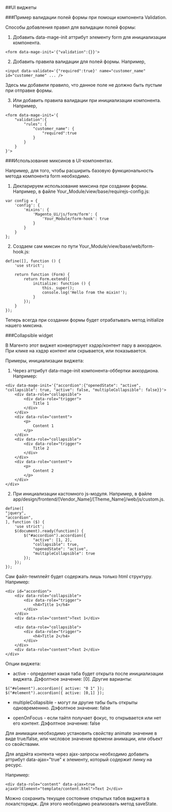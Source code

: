 ##UI виджеты

###Пример валидации полей формы при помощи компонента Validation.

Способы добавления правил для валидации полей формы:

1. Добавить data-mage-init аттрибут элементу form для инициализации компонента.
```
<form data-mage-init='{"validation":{}}'>
```

2. Добавить правила валидации для полей формы. Например,
```
<input data-validate='{"required":true}' name="customer_name" id="customer_name" ... />
```

Здесь мы добавили правило, что данное поле не должно быть пустым при отправке формы.

3. Или добавить правила валидации при инициализации компонента. Например,
```
<form data-mage-init='{
	"validation":{
		"rules": {
			"customer_name": {
				"required":true
			}
		}
	}
}'>
```

###Использование миксинов в UI-компонентах.

Например, для того, чтобы расширить базовую функциональность метода компонента form необходимо. 

1. Декларируем использование  миксина при создании формы. Например, в файле Your_Module/view/base/requirejs-config.js:
```
var config = {
    'config': {
        'mixins': {
            'Magento_Ui/js/form/form': {
                'Your_Module/form-hook': true
            }
        }
    }
};
```

2. Создаем сам миксин по пути Your_Module/view/base/web/form-hook.js:
```
define([], function () {
    'use strict';

    return function (Form) {
        return Form.extend({
            initialize: function () {
                this._super();
                console.log('Hello from the mixin!');
            }
        });
    }
});
```

Теперь всегда при создании формы будет отрабатывать метод initialize нашего миксина.

###Collapsible widget

В Магенто этот виджет конвертирует хэдэр/контент пару в аккордион. При клике на хэдэр контент или скрывается, или показывается.

Примеры, инициализации виджета:

1. Через аттрибут data-mage-init компонента-оббертки аккордиона. Например:

```
<div data-mage-init='{"accordion":{"openedState": "active", "collapsible": true, "active": false, "multipleCollapsible": false}}'>
    <div data-role="collapsible">
        <div data-role="trigger">
            Title 1
        </div>
    </div>
    <div data-role="content">
        <p>
            Content 1
        </p>
    </div>
    <div data-role="collapsible">
        <div data-role="trigger">
            Title 2
        </div>
    </div>
    <div data-role="content">
        <p>
            Content 2
        </p>
    </div>
</div>
```

2. При инициализации кастомного js-модуля. Например, в файле app/design/frontend/[Vendor_Name]/[Theme_Name]/web/js/custom.js.

```
define([
"jquery",
"accordion",
], function ($) {
    'use strict';
    $(document).ready(function() {
        $("#accordion").accordion({
            "active": [1, 2],
            "collapsible": true,
            "openedState": "active",
            "multipleCollapsible": true
        });
    });
});
```

Сам файл-темплейт будет содержать лишь только html структуру. Например:
```
<div id="accordion">
    <div data-role="collapsible">
        <div data-role="trigger">
            <h4>Title 1</h4>
        </div>
    </div>
    <div data-role="content">Text 1</div>
    
    <div data-role="collapsible">
        <div data-role="trigger">
            <h4>Title 2</h4>
        </div>
    </div>
    <div data-role="content">Text 2</div>
</div>
```

Опции виджета:

- active - определяет какая таба будет открыта после инициализации виджета.
  Дэфолтное значение: [0]. Другие варианты:
```
$("#element").accordion({ active: "0 1" });
$("#element").accordion({ active: [0,1] });
```
- multipleCollapsible - могут ли другие табы быть открыты одновременнно.
  Дэфолтное значение: false
  
- openOnFocus - если тайтл получает фокус, то открывается или нет его контент.
  Дэфолтное значение: false
  

Для анимации необходимо установить свойству animate значение в виде true/false, или числовое значение времени анимации, или объект со свойствами. 

Для апдэйта контента через ajax-запросы необходимо добавить аттрибут data-ajax="true" к элементу, который содержит линку на ресурс.

Например:
```
<div data-role="content" data-ajax=true ajaxUrlElement="template/content.html">Text 2</div>
```

Можно сохранить текущее состояние открытых табов виджета в локалсторидж. Для этого необходимо реализовать метод saveState.
